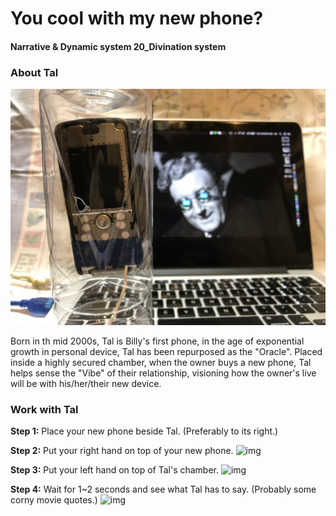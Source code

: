 # You cool with my new phone?
#### Narrative & Dynamic system 20_Divination system

### About Tal

![img](img/lul.JPG)

Born in th mid 2000s, Tal is Billy's first phone, in the age of exponential growth in personal device, Tal has been repurposed as the "Oracle". Placed inside a highly secured chamber, when the owner buys a new phone, Tal helps sense the "Vibe" of their relationship, visioning how the owner's live will be with his/her/their new device.

### Work with Tal

__Step 1:__ Place your new phone beside Tal. (Preferably to its right.)

__Step 2:__ Put your right hand on top of your new phone.
![img](img/phone.gif)

__Step 3:__ Put your left hand on top of Tal's chamber.
![img](img/nuke.gif)

__Step 4:__ Wait for 1~2 seconds and see what Tal has to say. (Probably some corny movie quotes.)
![img](img/screen.gif)
